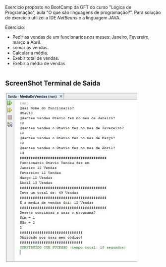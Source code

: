 <p>Exercicio proposto no BootCamp da GFT do curso "Lógica de Programação", aula "O que são linguagens de programação?". Para solução do exercicio utilizei a IDE <i>NetBeans</i> e a linguagem JAVA. </p>

<p>Exercicio:</p> 
<table>
  <ul>
<li>Pedir as vendas de um funcionarios nos meses: Janeiro, Fevereiro, março e Abril.
<li>somar as vendas.</li>
<li>Calcular a média. </li>
<li>Exebir total de vendas. </li>
<li>Exebir a média de vendas</li>
  </ul>
</table>

<h2>ScreenShot Terminal de Saida</h2>

<img src="imagens/Terminal de Saida.JPG">
